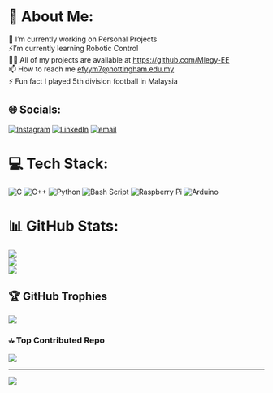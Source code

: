 # 💫 About Me:
🔭 I’m currently working on Personal Projects<br>⚡️I’m currently learning Robotic Control<br>👨‍💻 All of my projects are available at https://github.com/Mlegy-EE <br>📫 How to reach me efyym7@nottingham.edu.my<br>⚡ Fun fact I played 5th division football in Malaysia


## 🌐 Socials:
[![Instagram](https://img.shields.io/badge/Instagram-%23E4405F.svg?logo=Instagram&logoColor=white)](https://instagram.com/mlegyy) [![LinkedIn](https://img.shields.io/badge/LinkedIn-%230077B5.svg?logo=linkedin&logoColor=white)](https://linkedin.com/in/YoussefFarag) [![email](https://img.shields.io/badge/Email-D14836?logo=gmail&logoColor=white)](mailto:efyym7@nottingham.edu.my) 

# 💻 Tech Stack:
![C](https://img.shields.io/badge/c-%2300599C.svg?style=for-the-badge&logo=c&logoColor=white) ![C++](https://img.shields.io/badge/c++-%2300599C.svg?style=for-the-badge&logo=c%2B%2B&logoColor=white) ![Python](https://img.shields.io/badge/python-3670A0?style=for-the-badge&logo=python&logoColor=ffdd54) ![Bash Script](https://img.shields.io/badge/bash_script-%23121011.svg?style=for-the-badge&logo=gnu-bash&logoColor=white) ![Raspberry Pi](https://img.shields.io/badge/-Raspberry_Pi-C51A4A?style=for-the-badge&logo=Raspberry-Pi) ![Arduino](https://img.shields.io/badge/-Arduino-00979D?style=for-the-badge&logo=Arduino&logoColor=white)
# 📊 GitHub Stats:
![](https://github-readme-stats.vercel.app/api?username=Mlegy-EE&theme=dark&hide_border=false&include_all_commits=false&count_private=false)<br/>
![](https://nirzak-streak-stats.vercel.app/?user=Mlegy-EE&theme=dark&hide_border=false)<br/>
![](https://github-readme-stats.vercel.app/api/top-langs/?username=Mlegy-EE&theme=dark&hide_border=false&include_all_commits=false&count_private=false&layout=compact)

## 🏆 GitHub Trophies
![](https://github-profile-trophy.vercel.app/?username=Mlegy-EE&theme=radical&no-frame=true&no-bg=false&margin-w=4)

### 🔝 Top Contributed Repo
![](https://github-contributor-stats.vercel.app/api?username=Mlegy-EE&limit=5&theme=dark&combine_all_yearly_contributions=true)

---
[![](https://visitcount.itsvg.in/api?id=Mlegy-EE&icon=0&color=0)](https://visitcount.itsvg.in)

<!-- Proudly created with GPRM ( https://gprm.itsvg.in ) -->
